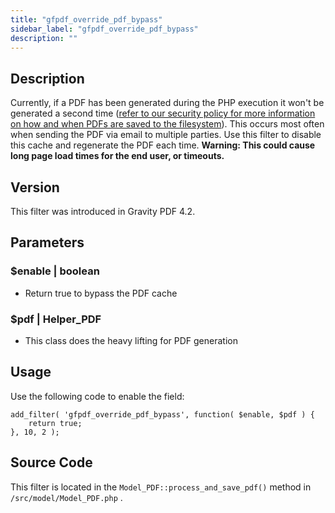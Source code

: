 ```yaml
---
title: "gfpdf_override_pdf_bypass"
sidebar_label: "gfpdf_override_pdf_bypass"
description: ""
---
```




## Description 

Currently, if a PDF has been generated during the PHP execution it won't be generated a second time ([refer to our security policy for more information on how and when PDFs are saved to the filesystem](pdf-security.md#filesystem)). This occurs most often when sending the PDF via email to multiple parties. Use this filter to disable this cache and regenerate the PDF each time. **Warning: This could cause long page load times for the end user, or timeouts.**

## Version 

This filter was introduced in Gravity PDF 4.2.

## Parameters 

### $enable | boolean
*  Return true to bypass the PDF cache

### $pdf | Helper_PDF
*  This class does the heavy lifting for PDF generation

## Usage 

Use the following code to enable the field:

```
add_filter( 'gfpdf_override_pdf_bypass', function( $enable, $pdf ) {
	return true;
}, 10, 2 );
```

## Source Code 

This filter is located in the `Model_PDF::process_and_save_pdf()` method in `/src/model/Model_PDF.php` .